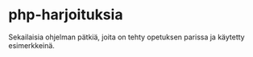 # php-harjoituksia
Sekailaisia ohjelman pätkiä, joita on tehty opetuksen parissa ja käytetty esimerkkeinä.
